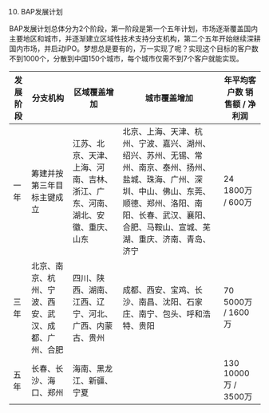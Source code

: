10. BAP发展计划

BAP发展计划总体分为2个阶段，第一阶段是第一个五年计划，市场逐渐覆盖国内主要地区和城市，并逐渐建立区域性技术支持分支机构，第二个五年开始继续深耕国内市场，并启动IPO。梦想总是要有的，万一实现了呢？实现这个目标的客户数不到1000个，分散到中国150个城市，每个城市仅需不到7个客户就能实现。

| **发展阶段** | **分支机构**                                         | **区域覆盖增加**                                             | **城市覆盖增加**                                             | **年平均客户数**   **销售额 / 净利润** |
| ------------ | ---------------------------------------------------- | ------------------------------------------------------------ | ------------------------------------------------------------ | -------------------------------------- |
| 一年         | 筹建并按第三年目标主键成立                           | 江苏、北京、天津、上海、河南、吉林、浙江、广东、河南、湖北、安徽、重庆、山东 | 北京、上海、天津、杭州、宁波、嘉兴、湖州、绍兴、苏州、无锡、常州、南京、泰州、扬州、盐城、珠海、广州、深圳、中山、佛山、东莞、顺德、郑州、洛阳、南阳、长春、武汉、襄阳、合肥、马鞍山、宣城、芜湖、重庆、济南、青岛、济宁 | 24   1800万 / 600万                    |
| 三年         | 北京、南京、杭州、宁波、西安、武汉、成都、广州、合肥 | 四川、陕西、湖南、江西、辽宁、河北、广西、内蒙古、贵州       | 成都、西安、宝鸡、长沙、南昌、沈阳、石家庄、南宁、包头、呼和浩特、贵阳 | 70    5000万 / 1600万                  |
| 五年         | 长春、长沙、海口、郑州                               | 海南、黑龙江、新疆、宁夏                                     |                                                              | 130    10000万 / 3500万                |

 